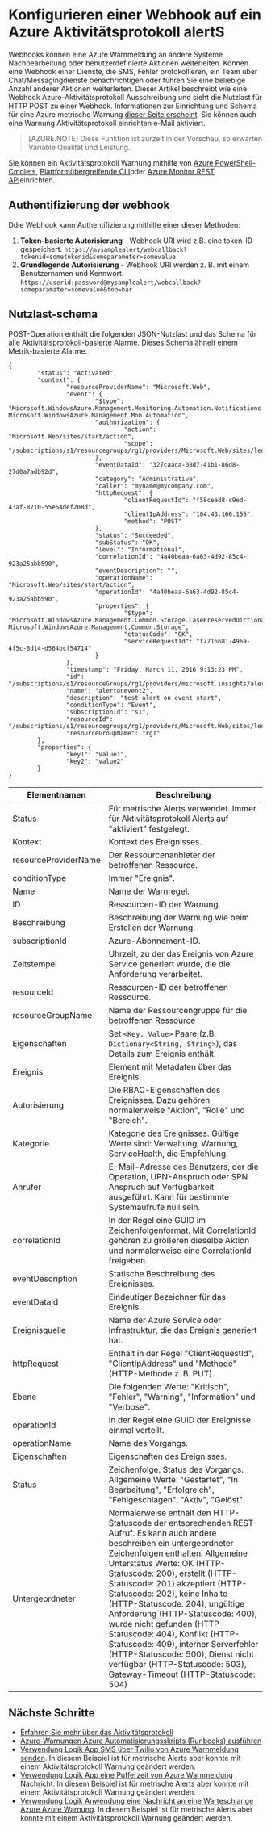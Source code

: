 <properties
    pageTitle="Konfigurieren einer Webhook auf Azure-Aktivitätsprotokoll Alerts | Microsoft Azure"
    description="Finden Sie unter Alerts Aktivitätsprotokoll, mit Webhooks aufzurufen. "
    authors="kamathashwin"
    manager="carolz"
    editor=""
    services="monitoring-and-diagnostics"
    documentationCenter="monitoring-and-diagnostics"/>

<tags
    ms.service="monitoring-and-diagnostics"
    ms.workload="na"
    ms.tgt_pltfrm="na"
    ms.devlang="na"
    ms.topic="article"
    ms.date="10/20/2016"
    ms.author="ashwink"/>

# <a name="configure-a-webhook-on-an-azure-activity-log-alerts"></a>Konfigurieren einer Webhook auf ein Azure Aktivitätsprotokoll alertS

Webhooks können eine Azure Warnmeldung an andere Systeme Nachbearbeitung oder benutzerdefinierte Aktionen weiterleiten. Können eine Webhook einer Dienste, die SMS, Fehler protokollieren, ein Team über Chat/Messagingdienste benachrichtigen oder führen Sie eine beliebige Anzahl anderer Aktionen weiterleiten. Dieser Artikel beschreibt wie eine Webhook Azure-Aktivitätsprotokoll Ausschreibung und sieht die Nutzlast für HTTP POST zu einer Webhook. Informationen zur Einrichtung und Schema für eine Azure metrische Warnung [dieser Seite erscheint](insights-webhooks-alerts.md). Sie können auch eine Warnung Aktivitätsprotokoll einrichten e-Mail aktiviert.

>[AZURE.NOTE] Diese Funktion ist zurzeit in der Vorschau, so erwarten Variable Qualität und Leistung.

Sie können ein Aktivitätsprotokoll Warnung mithilfe von [Azure PowerShell-Cmdlets](insights-powershell-samples.md#create-alert-rules), [Plattformübergreifende CLI](insights-cli-samples.md#work-with-alerts)oder [Azure Monitor REST API](https://msdn.microsoft.com/library/azure/dn933805.aspx)einrichten.

## <a name="authenticating-the-webhook"></a>Authentifizierung der webhook
Ddie Webhook kann Authentifizierung mithilfe einer dieser Methoden:

1. **Token-basierte Autorisierung** - Webhook URI wird z.B. eine token-ID gespeichert. `https://mysamplealert/webcallback?tokenid=sometokenid&someparameter=somevalue`
2.  **Grundlegende Autorisierung** - Webhook URI werden z. B. mit einem Benutzernamen und Kennwort. `https://userid:password@mysamplealert/webcallback?someparamater=somevalue&foo=bar`

## <a name="payload-schema"></a>Nutzlast-schema
POST-Operation enthält die folgenden JSON-Nutzlast und das Schema für alle Aktivitätsprotokoll-basierte Alarme. Dieses Schema ähnelt einem Metrik-basierte Alarme.

```
{
        "status": "Activated",
        "context": {
                "resourceProviderName": "Microsoft.Web",
                "event": {
                        "$type": "Microsoft.WindowsAzure.Management.Monitoring.Automation.Notifications.GenericNotifications.Datacontracts.InstanceEventContext, Microsoft.WindowsAzure.Management.Mon.Automation",
                        "authorization": {
                                "action": "Microsoft.Web/sites/start/action",
                                "scope": "/subscriptions/s1/resourcegroups/rg1/providers/Microsoft.Web/sites/leoalerttest"
                        },
                        "eventDataId": "327caaca-08d7-41b1-86d8-27d0a7adb92d",
                        "category": "Administrative",
                        "caller": "myname@mycompany.com",
                        "httpRequest": {
                                "clientRequestId": "f58cead8-c9ed-43af-8710-55e64def208d",
                                "clientIpAddress": "104.43.166.155",
                                "method": "POST"
                        },
                        "status": "Succeeded",
                        "subStatus": "OK",
                        "level": "Informational",
                        "correlationId": "4a40beaa-6a63-4d92-85c4-923a25abb590",
                        "eventDescription": "",
                        "operationName": "Microsoft.Web/sites/start/action",
                        "operationId": "4a40beaa-6a63-4d92-85c4-923a25abb590",
                        "properties": {
                                "$type": "Microsoft.WindowsAzure.Management.Common.Storage.CasePreservedDictionary, Microsoft.WindowsAzure.Management.Common.Storage",
                                "statusCode": "OK",
                                "serviceRequestId": "f7716681-496a-4f5c-8d14-d564bcf54714"
                        }
                },
                "timestamp": "Friday, March 11, 2016 9:13:23 PM",
                "id": "/subscriptions/s1/resourceGroups/rg1/providers/microsoft.insights/alertrules/alertonevent2",
                "name": "alertonevent2",
                "description": "test alert on event start",
                "conditionType": "Event",
                "subscriptionId": "s1",
                "resourceId": "/subscriptions/s1/resourcegroups/rg1/providers/Microsoft.Web/sites/leoalerttest",
                "resourceGroupName": "rg1"
        },
        "properties": {
                "key1": "value1",
                "key2": "value2"
        }
}
```

|Elementnamen       |Beschreibung|
|---                |---|
|Status             |Für metrische Alerts verwendet. Immer für Aktivitätsprotokoll Alerts auf "aktiviert" festgelegt.|
|Kontext            |Kontext des Ereignisses.|
|resourceProviderName|Der Ressourcenanbieter der betroffenen Ressource.|
|conditionType      |Immer "Ereignis".|
|Name               |Name der Warnregel.|
|ID                 |Ressourcen-ID der Warnung.|
|Beschreibung        |Beschreibung der Warnung wie beim Erstellen der Warnung.|
|subscriptionId     |Azure-Abonnement-ID.|
|Zeitstempel          |Uhrzeit, zu der das Ereignis von Azure Service generiert wurde, die die Anforderung verarbeitet.|
|resourceId         |Ressourcen-ID der betroffenen Ressource.|
|resourceGroupName  |Name der Ressourcengruppe für die betroffenen Ressource|
|Eigenschaften         |Set `<Key, Value>` Paare (z.B. `Dictionary<String, String>`), das Details zum Ereignis enthält.|
|Ereignis              |Element mit Metadaten über das Ereignis.|
|Autorisierung      |Die RBAC-Eigenschaften des Ereignisses. Dazu gehören normalerweise "Aktion", "Rolle" und "Bereich".|
|Kategorie           |Kategorie des Ereignisses. Gültige Werte sind: Verwaltung, Warnung, ServiceHealth, die Empfehlung.|
|Anrufer             |E-Mail-Adresse des Benutzers, der die Operation, UPN-Anspruch oder SPN Anspruch auf Verfügbarkeit ausgeführt. Kann für bestimmte Systemaufrufe null sein.|
|correlationId      |In der Regel eine GUID im Zeichenfolgenformat. Mit CorrelationId gehören zu größeren dieselbe Aktion und normalerweise eine CorrelationId freigeben.|
|eventDescription   |Statische Beschreibung des Ereignisses.|
|eventDataId        |Eindeutiger Bezeichner für das Ereignis.|
|Ereignisquelle        |Name der Azure Service oder Infrastruktur, die das Ereignis generiert hat.|
|httpRequest        |Enthält in der Regel "ClientRequestId", "ClientIpAddress" und "Methode" (HTTP-Methode z. B. PUT).|
|Ebene              |Die folgenden Werte: "Kritisch", "Fehler", "Warning", "Information" und "Verbose".|
|operationId        |In der Regel eine GUID der Ereignisse einmal verteilt.|
|operationName      |Name des Vorgangs.|
|Eigenschaften         |Eigenschaften des Ereignisses.|
|Status             |Zeichenfolge. Status des Vorgangs. Allgemeine Werte: "Gestartet", "In Bearbeitung", "Erfolgreich", "Fehlgeschlagen", "Aktiv", "Gelöst".|
|Untergeordneter          |Normalerweise enthält den HTTP-Statuscode der entsprechenden REST-Aufruf. Es kann auch andere beschreiben ein untergeordneter Zeichenfolgen enthalten. Allgemeine Unterstatus Werte: OK (HTTP-Statuscode: 200), erstellt (HTTP-Statuscode: 201) akzeptiert (HTTP-Statuscode: 202), keine Inhalte (HTTP-Statuscode: 204), ungültige Anforderung (HTTP-Statuscode: 400), wurde nicht gefunden (HTTP-Statuscode: 404), Konflikt (HTTP-Statuscode: 409), interner Serverfehler (HTTP-Statuscode: 500), Dienst nicht verfügbar (HTTP-Statuscode: 503), Gateway-Timeout (HTTP-Statuscode: 504)|

## <a name="next-steps"></a>Nächste Schritte
- [Erfahren Sie mehr über das Aktivitätsprotokoll](monitoring-overview-activity-logs.md)
- [Azure-Warnungen Azure Automatisierungsskripts (Runbooks) ausführen](http://go.microsoft.com/fwlink/?LinkId=627081)
- [Verwendung Logik App SMS über Twilio von Azure Warnmeldung senden](https://github.com/Azure/azure-quickstart-templates/tree/master/201-alert-to-text-message-with-logic-app). In diesem Beispiel ist für metrische Alerts aber konnte mit einem Aktivitätsprotokoll Warnung geändert werden.
- [Verwendung Logik App eine Pufferzeit von Azure Warnmeldung Nachricht](https://github.com/Azure/azure-quickstart-templates/tree/master/201-alert-to-slack-with-logic-app). In diesem Beispiel ist für metrische Alerts aber konnte mit einem Aktivitätsprotokoll Warnung geändert werden.
- [Verwendung Logik Anwendung eine Nachricht an eine Warteschlange Azure Azure Warnung](https://github.com/Azure/azure-quickstart-templates/tree/master/201-alert-to-queue-with-logic-app). In diesem Beispiel ist für metrische Alerts aber konnte mit einem Aktivitätsprotokoll Warnung geändert werden.
